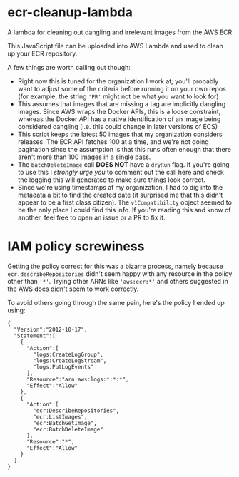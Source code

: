 # ecr-cleanup-lambda
A lambda for cleaning out dangling and irrelevant images from the AWS ECR

This JavaScript file can be uploaded into AWS Lambda and used to clean up your ECR repository.

A few things are worth calling out though:
- Right now this is tuned for the organization I work at; you'll probably want to adjust some of the criteria before running it on your own repos (for example, the string `'PR'` might not be what you want to look for)
- This assumes that images that are missing a tag are implicitly dangling images. Since AWS wraps the Docker APIs, this is a loose constraint, whereas the Docker API has a native identification of an image being considered dangling (i.e. this could change in later versions of ECS)
- This script keeps the latest 50 images that my organization considers releases. The ECR API fetches 100 at a time, and we're not doing pagination since the assumption is that this runs often enough that there aren't more than 100 images in a single pass.
- The `batchDeleteImage` call **DOES NOT** have a `dryRun` flag. If you're going to use this I _strongly urge you_ to comment out the call here and check the logging this will generated to make sure things look correct.
- Since we're using timestamps at my organization, I had to dig into the metadata a bit to find the created date (it surprised me that this didn't appear to be a first class citizen). The `v1Compatibility` object seemed to be the only place I could find this info. If you're reading this and know of another, feel free to open an issue or a PR to fix it.

# IAM policy screwiness 

Getting the policy correct for this was a bizarre process, namely because `ecr.describeRepositories` didn't seem happy with any resource in the policy other than `'*'`. Trying other ARNs like `'aws:ecr:*'` and others suggested in the AWS docs didn't seem to work correctly.

To avoid others going through the same pain, here's the policy I ended up using:

```
{
  "Version":"2012-10-17",
  "Statement":[
    {
      "Action":[
        "logs:CreateLogGroup",
        "logs:CreateLogStream",
        "logs:PutLogEvents"
      ],
      "Resource":"arn:aws:logs:*:*:*",
      "Effect":"Allow"
    },
    {
      "Action":[
        "ecr:DescribeRepositories",
        "ecr:ListImages",
        "ecr:BatchGetImage",
        "ecr:BatchDeleteImage"
      ],
      "Resource":"*",
      "Effect":"Allow"
    }
  ]
}
```


